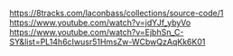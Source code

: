 https://8tracks.com/laconbass/collections/source-code/1
https://www.youtube.com/watch?v=jdYJf_ybyVo
https://www.youtube.com/watch?v=EjbhSn_C-SY&list=PL14h6cIwusr51HmsZw-WCbwQzAqKk6K01
